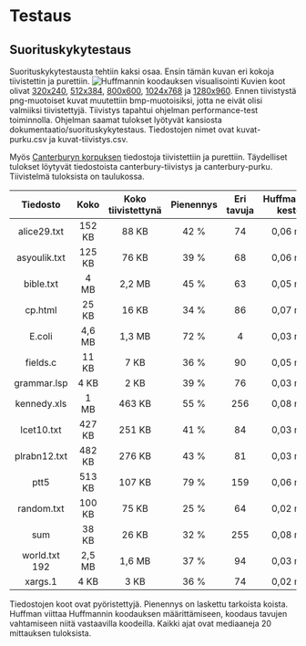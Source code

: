 # Testaus

## Suorituskykytestaus

Suorituskykytestausta tehtiin kaksi osaa. Ensin
tämän kuvan eri kokoja tiivistettin ja purettiin.
![Huffmannin koodauksen visualisointi](https://upload.wikimedia.org/wikipedia/commons/a/a0/Huffman_coding_visualisation.svg)
Kuvien koot olivat
[320x240](https://upload.wikimedia.org/wikipedia/commons/thumb/a/a0/Huffman_coding_visualisation.svg/320px-Huffman_coding_visualisation.svg.png),
[512x384](https://upload.wikimedia.org/wikipedia/commons/thumb/a/a0/Huffman_coding_visualisation.svg/512px-Huffman_coding_visualisation.svg.png),
[800x600](https://upload.wikimedia.org/wikipedia/commons/thumb/a/a0/Huffman_coding_visualisation.svg/800px-Huffman_coding_visualisation.svg.png),
[1024x768](https://upload.wikimedia.org/wikipedia/commons/thumb/a/a0/Huffman_coding_visualisation.svg/1024px-Huffman_coding_visualisation.svg.png) ja
[1280x960](https://upload.wikimedia.org/wikipedia/commons/thumb/a/a0/Huffman_coding_visualisation.svg/1280px-Huffman_coding_visualisation.svg.png).
Ennen tiivistystä png-muotoiset kuvat muutettiin
bmp-muotoisiksi, jotta ne eivät olisi valmiiksi
tiivistettyjä. Tiivistys tapahtui ohjelman performance-test
toiminnolla. Ohjelman saamat tulokset lyötyvät kansiosta
dokumentaatio/suorituskykytestaus. Tiedostojen nimet ovat
kuvat-purku.csv ja kuvat-tiivistys.csv.

Myös [Canterburyn korpuksen](http://corpus.canterbury.ac.nz/descriptions/)
tiedostoja tiivistettiin ja purettiin. Täydelliset tulokset löytyvät
tiedostoista canterbury-tiivistys ja canterbury-purku. Tiivistelmä
tuloksista on taulukossa.

| Tiedosto | Koko | Koko tiivistettynä | Pienennys | Eri tavuja | Huffmannin kesto | Koodauksen kesto | Koodauksen purun kesto |
|:---:|:---:|:---:|:---:|:---:|:---:|:---:|:---:|
| alice29.txt |152 KB|88 KB|42 %|74|0,06 ms|7,5 ms|6,5 ms|
| asyoulik.txt |125 KB|76 KB|39 %|68|0,06 ms|5,9 ms|5,3 ms|
| bible.txt |4 MB|2,2 MB|45 %|63|0,05 ms|182 ms|166 ms|
| cp.html |25 KB|16 KB|34 %|86|0,07 ms|1,4 ms|1,6 ms|
| E.coli |4,6 MB|1,3 MB|72 %|4|0,03 ms|146 ms|106 ms|
| fields.c |11 KB|7 KB|36 %|90|0,05 ms|0,63 ms|0,61 ms|
| grammar.lsp |4 KB|2 KB|39 %|76|0,03 ms|0,17 ms|0,17 ms|
| kennedy.xls |1 MB|463 KB|55 %|256|0,08 ms|32 ms|27 ms|
| lcet10.txt |427 KB|251 KB|41 %|84|0,03 ms|24 ms|21 ms|
| plrabn12.txt |482 KB|276 KB|43 %|81|0,03 ms|26 ms|22 ms|
| ptt5 |513 KB|107 KB|79 %|159|0,06 ms|9,2 ms|9,1 ms|
| random.txt |100 KB|75 KB|25 %|64|0,02 ms|8,0 ms|4,0 ms|
| sum |38 KB|26 KB|32 %|255|0,08 ms|2,0 ms|1,8 ms|
| world.txt 192 |2,5 MB|1,6 MB|37 %|94|0,03 ms|135 ms|113 ms|
| xargs.1 |4 KB|3 KB|36 %|74|0,02 ms|0,21 ms|0,17 ms|

Tiedostojen koot ovat pyöristettyjä. Pienennys on laskettu tarkoista
koista. Huffman viittaa Huffmannin koodauksen määrittämiseen, koodaus
tavujen vahtamiseen niitä vastaavilla koodeilla. Kaikki ajat ovat
mediaaneja 20 mittauksen tuloksista.
